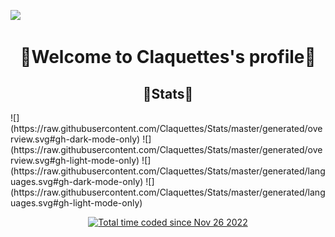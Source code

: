 
![](https://user-images.githubusercontent.com/114826837/204274294-4347eb2f-cb25-429c-9e90-8289991cc5bf.png)
<h1 align="center">🌸Welcome to Claquettes's profile🌸</h1>
<h2 align="center">🌺Stats🌺</h2>
<p allign="center">
![](https://raw.githubusercontent.com/Claquettes/Stats/master/generated/overview.svg#gh-dark-mode-only)
![](https://raw.githubusercontent.com/Claquettes/Stats/master/generated/overview.svg#gh-light-mode-only)
![](https://raw.githubusercontent.com/Claquettes/Stats/master/generated/languages.svg#gh-dark-mode-only)
![](https://raw.githubusercontent.com/Claquettes/Stats/master/generated/languages.svg#gh-light-mode-only)
   
</p>
<p align="center">
    <a href="https://wakatime.com/@85363e99-4bd6-4f5d-928a-967ecbb24610"><img src="https://wakatime.com/badge/user/85363e99-4bd6-4f5d-928a-967ecbb24610.svg" alt="Total time coded since Nov 26 2022" /></a>
</p>

